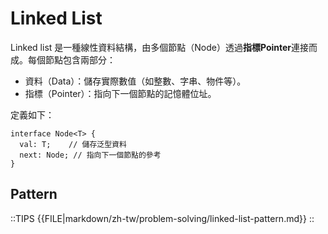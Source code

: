 # Linked List

Linked list 是一種線性資料結構，由多個節點（Node）透過**指標Pointer**連接而成。每個節點包含兩部分：

- 資料（Data）：儲存實際數值（如整數、字串、物件等）。
- 指標（Pointer）：指向下一個節點的記憶體位址。

定義如下：

```
interface Node<T> {
  val: T;    // 儲存泛型資料
  next: Node; // 指向下一個節點的參考
}
```

## Pattern

::TIPS
{{FILE|markdown/zh-tw/problem-solving/linked-list-pattern.md}}
::
